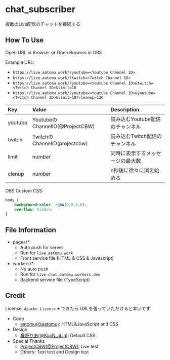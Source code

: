 # chat_subscriber
複数のLive配信のチャットを接続する

## How To Use
Open URL in Browser or Open Browser in OBS

Example URL:  
* `https://live.aatomu.work/?youtube=<Youtube Channel ID>`
* `https://live.aatomu.work/?twitch=<Twitch Channel ID>`
* `https://live.aatomu.work/?youtube=<Youtube Channel ID>&twitch=<Twitch Channel ID>&limit=10`
* `https://live.aatomu.work/?youtube=<Youtube Channel ID>&youtube=<Twitch Channel ID>&limit=10?cleanup=120`

| Key | Value | Description |
| :- | :- | :- |
| youtube | YoutubeのChannelID(@ProjectCBW) | 読み込むYoutube配信のチャンネル |
| twitch | TwitchのChannelID(projectcbw) | 読み込むTwitch配信のチャンネル |
| limit | number | 同時に表示するメッセージの最大数 |
| clenup | number | n秒後に徐々に消え始める |

OBS Custom CSS:  
```css
body {
    background-color: rgba(0,0,0,0);
    overflow: hidden;
}
```

## File Information
* pages/*:
  * Auto push for server
  * Run for `live.aatomu.work`
  * Front service file (HTML & CSS & Javascript)
* workers/*:
  * No auto push
  * Run for `live-chat.aatomu.workers.dev`
  * Backend service file (TypeScript)

## Credit
License: `Apache License`
※ できたら URLを張っていただけると幸いです
* Code
  * [aatomu(@aatomu)](https://x.com/aatomu21263): HTML&JavaScript and CSS
* Design
  * [椛野りあ(@KuoN_aLia)](https://x.com/KuoN_aLia): Default CSS
* Special Thanks
  * [ProjectCBW(@ProjectCBW)](https://x.com/ProjectCBW): Live test
  * Others: Text test and Design test
